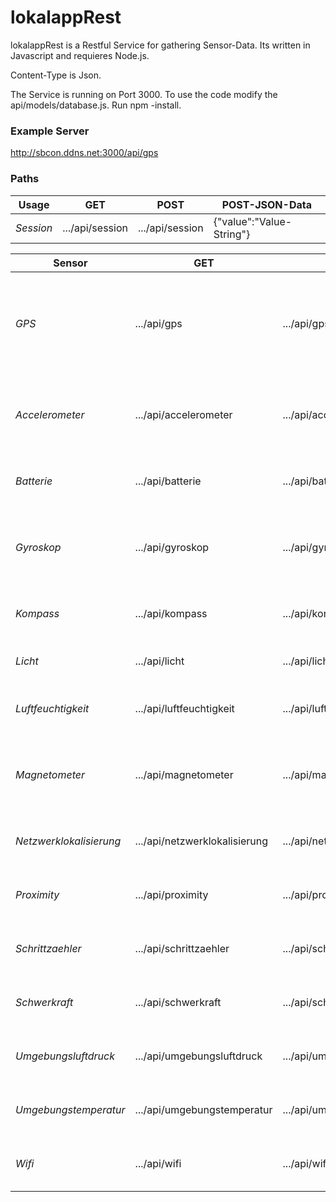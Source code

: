 # lokalappRest
lokalappRest is a Restful Service for gathering Sensor-Data. Its written in Javascript and requieres Node.js.

Content-Type is Json.

The Service is running on Port 3000.
To use the code modify the api/models/database.js.
Run npm -install.

### Example Server
http://sbcon.ddns.net:3000/api/gps

### Paths

| Usage  | GET | POST  | POST-JSON-Data |
| ------------- | ------------- | ------------- | ------------- |
| *Session*  | .../api/session  | .../api/session  | {"value":"Value-String"}  |

| Sensor  | GET | POST  | POST-JSON-Data |
| ------------- | ------------- | ------------- | ------------- |
| *GPS*  | .../api/gps  | .../api/gps  | {"Latitude":"Value-Double", "Longitude:"Value-Double", "Hoehe":"Value-Double", "session_id":"Value-Integer"}  |
| *Accelerometer*  | .../api/accelerometer  | .../api/accelerometer  | {"x":"Value-Double", "y:"Value-Double", "z":"Value-Double", "session_id":"Value-Integer"}  |
| *Batterie*  | .../api/batterie  | .../api/batterie  | {"Value":"Value-Double", "session_id":"Value-Integer"}  |
| *Gyroskop*  | .../api/gyroskop  | .../api/gyroskop  | {"x":"Value-Double", "y:"Value-Double", "z":"Value-Double", "session_id":"Value-Integer"}  |
| *Kompass*  | .../api/kompass  | .../api/kompass  | {"degree":"Value-Double", "session_id":"Value-Integer"}  |
| *Licht*  | .../api/licht  | .../api/licht  | {"lux":"Value-Float", "session_id":"Value-Integer"}  |
| *Luftfeuchtigkeit*  | .../api/luftfeuchtigkeit  | .../api/luftfeuchtigkeit  | {humidity:"Value-Double", "session_id":"Value-Integer"}  |
| *Magnetometer*  | .../api/magnetometer  | .../api/magnetometer  | {"x":"Value-Double", "y:"Value-Double", "z":"Value-Double", "session_id":"Value-Integer"}  |
| *Netzwerklokalisierung*  | .../api/netzwerklokalisierung  | .../api/netzwerklokalisierung  | {"Value":"Value-Double", "session_id":"Value-Integer"}  |
| *Proximity*  | .../api/proximity  | .../api/proximity  | {"Value":"Value-Double", "session_id":"Value-Integer"}  |
| *Schrittzaehler*  | .../api/schrittzaehler  | .../api/schrittzaehler  | {"Value":"Value-Double", "session_id":"Value-Integer"}  |
| *Schwerkraft*  | .../api/schwerkraft  | .../api/schwerkraft  | {"Value":"Value-Double", "session_id":"Value-Integer"}  |
| *Umgebungsluftdruck*  | .../api/umgebungsluftdruck  | .../api/umgebungsluftdruck  | {"Value":"Value-Double", "session_id":"Value-Integer"}  |
| *Umgebungstemperatur*  | .../api/umgebungstemperatur  | .../api/umgebungstemperatur  | {"Value":"Value-Double", "session_id":"Value-Integer"}  |
| *Wifi*  | .../api/wifi  | .../api/wifi  | {"Value":"Value-Double", "session_id":"Value-Integer"}  |




